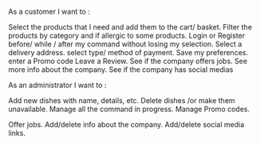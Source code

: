 As a customer I want to :

Select the products that I need and add them to the cart/ basket.
Filter the products by category and if allergic to some products.
Login or Register before/ while / after my command without losing my selection.
Select a delivery address.
select type/ method of payment.
Save my preferences.
enter a Promo code
Leave a Review.
See if the company offers jobs.
See more info about the company.
See if the company has social medias




As an administrator I want to :

Add new dishes with name, details, etc.
Delete dishes /or make them unavailable.
Manage all the command in progress.
Manage Promo codes.

Offer jobs.
Add/delete info about the company.
Add/delete social media links.
